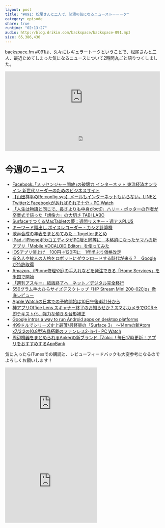 ```yaml
---
layout: post
title: "#091: 松尾さんと二人で、怒濤の気になるニューストーーーク"
category: episode
share: true
runtime: "02:13:27"
audio: http://blog.drikin.com/backspace/backspace-091.mp3
size: 65,386,430
---
```


backspace.fm #091は、久々にレギュラートークということで、松尾さんと二人、最近ためてしまった気になるニュースについて2時間丸ごと語りつくしました。

<iframe width="100%" height="166" scrolling="no" frameborder="no" src="https://w.soundcloud.com/player/?url=https%3A//api.soundcloud.com/tracks/199324060&amp;color=ff5500&amp;auto_play=false&amp;hide_related=false&amp;show_comments=true&amp;show_user=true&amp;show_reposts=false"></iframe>

<iframe src="http://backspace.fm/subscribes.html" width="100%" height="92" scrolling="no" frameborder="0"></iframe>

# 今週のニュース

- [Facebook､｢メッセンジャー開放｣の破壊力 インターネット 東洋経済オンライン 新世代リーダーのためのビジネスサイト](http://toyokeizai.net/articles/-/64365)
- [【山田祥平のRe:config.sys】メールもインターネットもいらない。LINEとTwitterとFacebookがあればそれで十分 - PC Watch](http://pc.watch.impress.co.jp/docs/column/config/20150327_694845.html)
- [「人生は物語と同じで、長さよりも中身が大切」ハリー・ポッターの作者が卒業式で語った「想像力」の大切さ TABI LABO](http://tabi-labo.com/103233/speech-jkrowling-magic/)
- [SurfaceでつくるMacTabletの夢：週間リスキー - 週アスPLUS](http://weekly.ascii.jp/elem/000/000/319/319608/)
- [キーワード頭出し ボイスレコーダー - カシオ計算機](http://world.casio.com/app/ja/voice_recorder/)
- [歌声合成の年表をまとめてみた - Togetterまとめ](http://togetter.com/li/800992)
- [iPad／iPhoneボカロエディタがPC版と同等に　本格的になったヤマハの新アプリ「Mobile VOCALOID Editor」を使ってみた](http://www.itmedia.co.jp/news/articles/1504/03/news121.html)
- [iOSアプリ値上げ　100円→120円に　1年半ぶり価格改定](http://www.itmedia.co.jp/news/articles/1504/03/news055.html)
- [有名人や故人の人格をロボットにダウンロードする時代が来る？　Googleが特許取得](http://www.itmedia.co.jp/news/articles/1504/02/news156.html)
- [Amazon、iPhone修理や庭の手入れなどを発注できる「Home Services」を米国で開始](http://www.itmedia.co.jp/news/articles/1503/31/news105.html)
- [「週刊アスキー」紙版終了へ　ネット／デジタル完全移行](http://www.itmedia.co.jp/news/articles/1503/31/news041.html)
- [550グラム手のひらサイズデスクトップ「HP Stream Mini 200-020jp」徹底レビュー](http://www.itmedia.co.jp/pcuser/articles/1503/30/news053.html)
- [Apple Watchの日本での予約開始は10日午後4時1分から](http://www.itmedia.co.jp/news/articles/1504/04/news013.html)
- [神アプリOffice Lens スキャナー終了のお知らせか？スマホカメラでOCR→即テキスト化、強力な傾き＆台形補正](https://www.youtube.com/watch?v=Ct35PelYTJU)
- [Google intros a way to run Android apps on desktop platforms](http://www.engadget.com/2015/04/02/google-arc-welder/?ncid=rss_truncated)
- [499ドルでシリーズ史上最薄/最軽量の「Surface 3」 ～14nmの新Atom x7/3:2の10.8型液晶搭載のファンレス2-in-1 - PC Watch](http://pc.watch.impress.co.jp/docs/news/20150331_695591.html)
- [周辺機器をまとめられるAnkerの新ブランド『Zolo』! 毎日17時更新！アプリをおすすめするAppBank](http://www.appbank.net/2015/03/31/goods-books/1006247.php)

気に入ったらiTunesでの購読と、レビューフィードバックも大変参考になるのでよろしくお願いします！

<iframe src="http://rcm-fe.amazon-adsystem.com/e/cm?t=driftking-22&o=9&p=12&l=bn1&mode=videogames-jp&browse=637394&fc1=000000&lt1=_blank&lc1=3366FF&bg1=FFFFFF&f=ifr" marginwidth="0" marginheight="0" width="300" height="252" border="0" frameborder="0" style="border:none;" scrolling="no"></iframe>
<iframe src="http://rcm-fe.amazon-adsystem.com/e/cm?t=driftking-22&o=9&p=12&l=bn1&mode=computers-jp&browse=2127209190&fc1=000000&lt1=_blank&lc1=3366FF&bg1=FFFFFF&f=ifr" marginwidth="0" marginheight="0" width="300" height="252" border="0" frameborder="0" style="border:none;" scrolling="no"></iframe>
